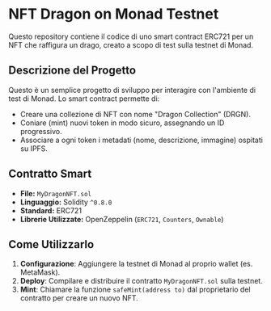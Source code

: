 # NFT Dragon on Monad Testnet

Questo repository contiene il codice di uno smart contract ERC721 per un NFT che raffigura un drago, creato a scopo di test sulla testnet di Monad.

## Descrizione del Progetto

Questo è un semplice progetto di sviluppo per interagire con l'ambiente di test di Monad. Lo smart contract permette di:
- Creare una collezione di NFT con nome "Dragon Collection" (DRGN).
- Coniare (mint) nuovi token in modo sicuro, assegnando un ID progressivo.
- Associare a ogni token i metadati (nome, descrizione, immagine) ospitati su IPFS.

## Contratto Smart

- **File:** `MyDragonNFT.sol`
- **Linguaggio:** Solidity `^0.8.0`
- **Standard:** ERC721
- **Librerie Utilizzate:** OpenZeppelin (`ERC721`, `Counters`, `Ownable`)

## Come Utilizzarlo

1.  **Configurazione**: Aggiungere la testnet di Monad al proprio wallet (es. MetaMask).
2.  **Deploy**: Compilare e distribuire il contratto `MyDragonNFT.sol` sulla testnet.
3.  **Mint**: Chiamare la funzione `safeMint(address to)` dal proprietario del contratto per creare un nuovo NFT.
